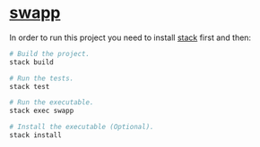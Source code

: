 # [swapp](https://github.com/juanbono/swapp/)


In order to run this project you need to install [stack](https://docs.haskellstack.org/en/stable/README/) first and then:

``` sh
# Build the project.
stack build

# Run the tests.
stack test

# Run the executable.
stack exec swapp

# Install the executable (Optional).
stack install
```
